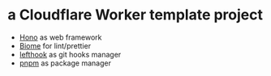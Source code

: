 # a Cloudflare Worker template project

- [Hono](https://hono.dev/) as web framework
- [Biome](https://biomejs.dev/) for lint/prettier
- [lefthook](https://github.com/evilmartians/lefthook) as git hooks manager
- [pnpm](https://pnpm.io/) as package manager
